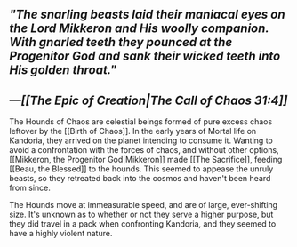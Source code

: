 ## *"The snarling beasts laid their maniacal eyes on the Lord Mikkeron and His woolly companion. With gnarled teeth they pounced at the Progenitor God and sank their wicked teeth into His golden throat."*
## *—[[The Epic of Creation|The Call of Chaos 31:4]]*

The Hounds of Chaos are celestial beings formed of pure excess chaos leftover by the [[Birth of Chaos]]. In the early years of Mortal life on Kandoria, they arrived on the planet intending to consume it. Wanting to avoid a confrontation with the forces of chaos, and without other options, [[Mikkeron, the Progenitor God|Mikkeron]] made [[The Sacrifice]], feeding [[Beau, the Blessed]] to the hounds. This seemed to appease the unruly beasts, so they retreated back into the cosmos and haven't been heard from since.

The Hounds move at immeasurable speed, and are of large, ever-shifting size. It's unknown as to whether or not they serve a higher purpose, but they did travel in a pack when confronting Kandoria, and they seemed to have a highly violent nature.
